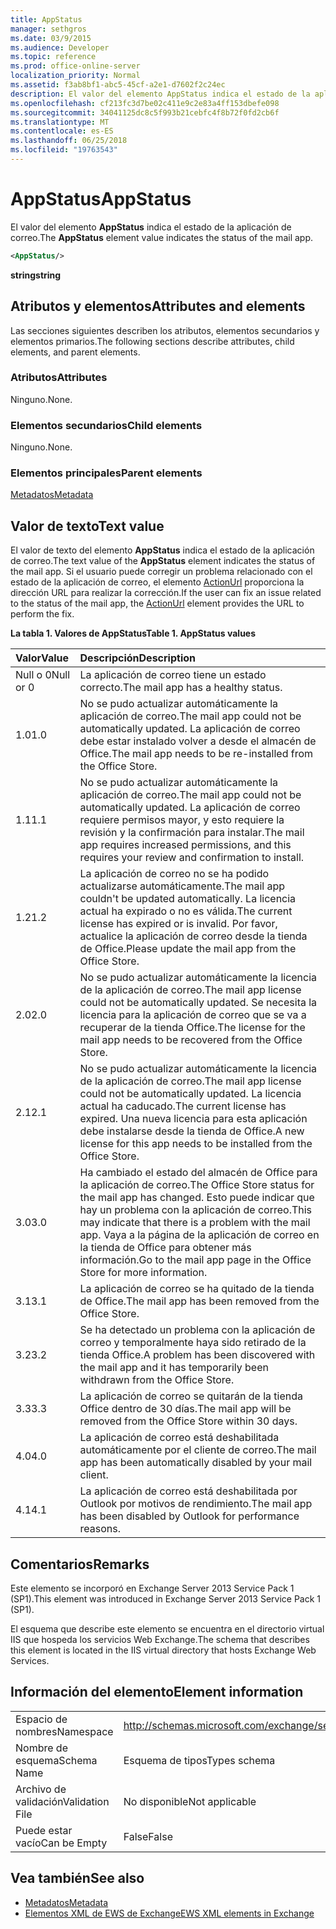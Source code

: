 ```yaml
---
title: AppStatus
manager: sethgros
ms.date: 03/9/2015
ms.audience: Developer
ms.topic: reference
ms.prod: office-online-server
localization_priority: Normal
ms.assetid: f3ab8bf1-abc5-45cf-a2e1-d7602f2c24ec
description: El valor del elemento AppStatus indica el estado de la aplicación de correo.
ms.openlocfilehash: cf213fc3d7be02c411e9c2e83a4ff153dbefe098
ms.sourcegitcommit: 34041125dc8c5f993b21cebfc4f8b72f0fd2cb6f
ms.translationtype: MT
ms.contentlocale: es-ES
ms.lasthandoff: 06/25/2018
ms.locfileid: "19763543"
---
```

# <a name="appstatus"></a><span data-ttu-id="235e4-103">AppStatus</span><span class="sxs-lookup"><span data-stu-id="235e4-103">AppStatus</span></span>

<span data-ttu-id="235e4-104">El valor del elemento **AppStatus** indica el estado de la aplicación de correo.</span><span class="sxs-lookup"><span data-stu-id="235e4-104">The **AppStatus** element value indicates the status of the mail app.</span></span> 
  
```XML
<AppStatus/>
```

 <span data-ttu-id="235e4-105">**string**</span><span class="sxs-lookup"><span data-stu-id="235e4-105">**string**</span></span>
## <a name="attributes-and-elements"></a><span data-ttu-id="235e4-106">Atributos y elementos</span><span class="sxs-lookup"><span data-stu-id="235e4-106">Attributes and elements</span></span>

<span data-ttu-id="235e4-107">Las secciones siguientes describen los atributos, elementos secundarios y elementos primarios.</span><span class="sxs-lookup"><span data-stu-id="235e4-107">The following sections describe attributes, child elements, and parent elements.</span></span>
  
### <a name="attributes"></a><span data-ttu-id="235e4-108">Atributos</span><span class="sxs-lookup"><span data-stu-id="235e4-108">Attributes</span></span>

<span data-ttu-id="235e4-109">Ninguno.</span><span class="sxs-lookup"><span data-stu-id="235e4-109">None.</span></span>
  
### <a name="child-elements"></a><span data-ttu-id="235e4-110">Elementos secundarios</span><span class="sxs-lookup"><span data-stu-id="235e4-110">Child elements</span></span>

<span data-ttu-id="235e4-111">Ninguno.</span><span class="sxs-lookup"><span data-stu-id="235e4-111">None.</span></span>
  
### <a name="parent-elements"></a><span data-ttu-id="235e4-112">Elementos principales</span><span class="sxs-lookup"><span data-stu-id="235e4-112">Parent elements</span></span>

[<span data-ttu-id="235e4-113">Metadatos</span><span class="sxs-lookup"><span data-stu-id="235e4-113">Metadata</span></span>](metadata-ex15websvcsotherref.md)
  
## <a name="text-value"></a><span data-ttu-id="235e4-114">Valor de texto</span><span class="sxs-lookup"><span data-stu-id="235e4-114">Text value</span></span>

<span data-ttu-id="235e4-115">El valor de texto del elemento **AppStatus** indica el estado de la aplicación de correo.</span><span class="sxs-lookup"><span data-stu-id="235e4-115">The text value of the **AppStatus** element indicates the status of the mail app.</span></span> <span data-ttu-id="235e4-116">Si el usuario puede corregir un problema relacionado con el estado de la aplicación de correo, el elemento [ActionUrl](actionurl.md) proporciona la dirección URL para realizar la corrección.</span><span class="sxs-lookup"><span data-stu-id="235e4-116">If the user can fix an issue related to the status of the mail app, the [ActionUrl](actionurl.md) element provides the URL to perform the fix.</span></span> 
  
<span data-ttu-id="235e4-117">**La tabla 1. Valores de AppStatus**</span><span class="sxs-lookup"><span data-stu-id="235e4-117">**Table 1. AppStatus values**</span></span>

|<span data-ttu-id="235e4-118">**Valor**</span><span class="sxs-lookup"><span data-stu-id="235e4-118">**Value**</span></span>|<span data-ttu-id="235e4-119">**Descripción**</span><span class="sxs-lookup"><span data-stu-id="235e4-119">**Description**</span></span>|
|:-----|:-----|
|<span data-ttu-id="235e4-120">Null o 0</span><span class="sxs-lookup"><span data-stu-id="235e4-120">Null or 0</span></span>  <br/> |<span data-ttu-id="235e4-121">La aplicación de correo tiene un estado correcto.</span><span class="sxs-lookup"><span data-stu-id="235e4-121">The mail app has a healthy status.</span></span>  <br/> |
|<span data-ttu-id="235e4-122">1.0</span><span class="sxs-lookup"><span data-stu-id="235e4-122">1.0</span></span>  <br/> |<span data-ttu-id="235e4-123">No se pudo actualizar automáticamente la aplicación de correo.</span><span class="sxs-lookup"><span data-stu-id="235e4-123">The mail app could not be automatically updated.</span></span> <span data-ttu-id="235e4-124">La aplicación de correo debe estar instalado volver a desde el almacén de Office.</span><span class="sxs-lookup"><span data-stu-id="235e4-124">The mail app needs to be re-installed from the Office Store.</span></span>  <br/> |
|<span data-ttu-id="235e4-125">1.1</span><span class="sxs-lookup"><span data-stu-id="235e4-125">1.1</span></span>  <br/> |<span data-ttu-id="235e4-126">No se pudo actualizar automáticamente la aplicación de correo.</span><span class="sxs-lookup"><span data-stu-id="235e4-126">The mail app could not be automatically updated.</span></span> <span data-ttu-id="235e4-127">La aplicación de correo requiere permisos mayor, y esto requiere la revisión y la confirmación para instalar.</span><span class="sxs-lookup"><span data-stu-id="235e4-127">The mail app requires increased permissions, and this requires your review and confirmation to install.</span></span>  <br/> |
|<span data-ttu-id="235e4-128">1.2</span><span class="sxs-lookup"><span data-stu-id="235e4-128">1.2</span></span>  <br/> |<span data-ttu-id="235e4-129">La aplicación de correo no se ha podido actualizarse automáticamente.</span><span class="sxs-lookup"><span data-stu-id="235e4-129">The mail app couldn't be updated automatically.</span></span> <span data-ttu-id="235e4-130">La licencia actual ha expirado o no es válida.</span><span class="sxs-lookup"><span data-stu-id="235e4-130">The current license has expired or is invalid.</span></span> <span data-ttu-id="235e4-131">Por favor, actualice la aplicación de correo desde la tienda de Office.</span><span class="sxs-lookup"><span data-stu-id="235e4-131">Please update the mail app from the Office Store.</span></span>  <br/> |
|<span data-ttu-id="235e4-132">2.0</span><span class="sxs-lookup"><span data-stu-id="235e4-132">2.0</span></span>  <br/> |<span data-ttu-id="235e4-133">No se pudo actualizar automáticamente la licencia de la aplicación de correo.</span><span class="sxs-lookup"><span data-stu-id="235e4-133">The mail app license could not be automatically updated.</span></span> <span data-ttu-id="235e4-134">Se necesita la licencia para la aplicación de correo que se va a recuperar de la tienda Office.</span><span class="sxs-lookup"><span data-stu-id="235e4-134">The license for the mail app needs to be recovered from the Office Store.</span></span>  <br/> |
|<span data-ttu-id="235e4-135">2.1</span><span class="sxs-lookup"><span data-stu-id="235e4-135">2.1</span></span>  <br/> |<span data-ttu-id="235e4-136">No se pudo actualizar automáticamente la licencia de la aplicación de correo.</span><span class="sxs-lookup"><span data-stu-id="235e4-136">The mail app license could not be automatically updated.</span></span> <span data-ttu-id="235e4-137">La licencia actual ha caducado.</span><span class="sxs-lookup"><span data-stu-id="235e4-137">The current license has expired.</span></span> <span data-ttu-id="235e4-138">Una nueva licencia para esta aplicación debe instalarse desde la tienda de Office.</span><span class="sxs-lookup"><span data-stu-id="235e4-138">A new license for this app needs to be installed from the Office Store.</span></span>  <br/> |
|<span data-ttu-id="235e4-139">3.0</span><span class="sxs-lookup"><span data-stu-id="235e4-139">3.0</span></span>  <br/> |<span data-ttu-id="235e4-140">Ha cambiado el estado del almacén de Office para la aplicación de correo.</span><span class="sxs-lookup"><span data-stu-id="235e4-140">The Office Store status for the mail app has changed.</span></span> <span data-ttu-id="235e4-141">Esto puede indicar que hay un problema con la aplicación de correo.</span><span class="sxs-lookup"><span data-stu-id="235e4-141">This may indicate that there is a problem with the mail app.</span></span> <span data-ttu-id="235e4-142">Vaya a la página de la aplicación de correo en la tienda de Office para obtener más información.</span><span class="sxs-lookup"><span data-stu-id="235e4-142">Go to the mail app page in the Office Store for more information.</span></span>  <br/> |
|<span data-ttu-id="235e4-143">3.1</span><span class="sxs-lookup"><span data-stu-id="235e4-143">3.1</span></span>  <br/> |<span data-ttu-id="235e4-144">La aplicación de correo se ha quitado de la tienda de Office.</span><span class="sxs-lookup"><span data-stu-id="235e4-144">The mail app has been removed from the Office Store.</span></span>  <br/> |
|<span data-ttu-id="235e4-145">3.2</span><span class="sxs-lookup"><span data-stu-id="235e4-145">3.2</span></span>  <br/> |<span data-ttu-id="235e4-146">Se ha detectado un problema con la aplicación de correo y temporalmente haya sido retirado de la tienda Office.</span><span class="sxs-lookup"><span data-stu-id="235e4-146">A problem has been discovered with the mail app and it has temporarily been withdrawn from the Office Store.</span></span>  <br/> |
|<span data-ttu-id="235e4-147">3.3</span><span class="sxs-lookup"><span data-stu-id="235e4-147">3.3</span></span>  <br/> |<span data-ttu-id="235e4-148">La aplicación de correo se quitarán de la tienda Office dentro de 30 días.</span><span class="sxs-lookup"><span data-stu-id="235e4-148">The mail app will be removed from the Office Store within 30 days.</span></span>  <br/> |
|<span data-ttu-id="235e4-149">4.0</span><span class="sxs-lookup"><span data-stu-id="235e4-149">4.0</span></span>  <br/> |<span data-ttu-id="235e4-150">La aplicación de correo está deshabilitada automáticamente por el cliente de correo.</span><span class="sxs-lookup"><span data-stu-id="235e4-150">The mail app has been automatically disabled by your mail client.</span></span>  <br/> |
|<span data-ttu-id="235e4-151">4.1</span><span class="sxs-lookup"><span data-stu-id="235e4-151">4.1</span></span>  <br/> |<span data-ttu-id="235e4-152">La aplicación de correo está deshabilitada por Outlook por motivos de rendimiento.</span><span class="sxs-lookup"><span data-stu-id="235e4-152">The mail app has been disabled by Outlook for performance reasons.</span></span>  <br/> |
   
## <a name="remarks"></a><span data-ttu-id="235e4-153">Comentarios</span><span class="sxs-lookup"><span data-stu-id="235e4-153">Remarks</span></span>

<span data-ttu-id="235e4-154">Este elemento se incorporó en Exchange Server 2013 Service Pack 1 (SP1).</span><span class="sxs-lookup"><span data-stu-id="235e4-154">This element was introduced in Exchange Server 2013 Service Pack 1 (SP1).</span></span>
  
<span data-ttu-id="235e4-155">El esquema que describe este elemento se encuentra en el directorio virtual IIS que hospeda los servicios Web Exchange.</span><span class="sxs-lookup"><span data-stu-id="235e4-155">The schema that describes this element is located in the IIS virtual directory that hosts Exchange Web Services.</span></span>
  
## <a name="element-information"></a><span data-ttu-id="235e4-156">Información del elemento</span><span class="sxs-lookup"><span data-stu-id="235e4-156">Element information</span></span>

|||
|:-----|:-----|
|<span data-ttu-id="235e4-157">Espacio de nombres</span><span class="sxs-lookup"><span data-stu-id="235e4-157">Namespace</span></span>  <br/> | http://schemas.microsoft.com/exchange/services/2006/types  <br/> |
|<span data-ttu-id="235e4-158">Nombre de esquema</span><span class="sxs-lookup"><span data-stu-id="235e4-158">Schema Name</span></span>  <br/> |<span data-ttu-id="235e4-159">Esquema de tipos</span><span class="sxs-lookup"><span data-stu-id="235e4-159">Types schema</span></span>  <br/> |
|<span data-ttu-id="235e4-160">Archivo de validación</span><span class="sxs-lookup"><span data-stu-id="235e4-160">Validation File</span></span>  <br/> |<span data-ttu-id="235e4-161">No disponible</span><span class="sxs-lookup"><span data-stu-id="235e4-161">Not applicable</span></span>  <br/> |
|<span data-ttu-id="235e4-162">Puede estar vacío</span><span class="sxs-lookup"><span data-stu-id="235e4-162">Can be Empty</span></span>  <br/> |<span data-ttu-id="235e4-163">False</span><span class="sxs-lookup"><span data-stu-id="235e4-163">False</span></span>  <br/> |
   
## <a name="see-also"></a><span data-ttu-id="235e4-164">Vea también</span><span class="sxs-lookup"><span data-stu-id="235e4-164">See also</span></span>

- [<span data-ttu-id="235e4-165">Metadatos</span><span class="sxs-lookup"><span data-stu-id="235e4-165">Metadata</span></span>](metadata-ex15websvcsotherref.md)
- [<span data-ttu-id="235e4-166">Elementos XML de EWS de Exchange</span><span class="sxs-lookup"><span data-stu-id="235e4-166">EWS XML elements in Exchange</span></span>](ews-xml-elements-in-exchange.md)

